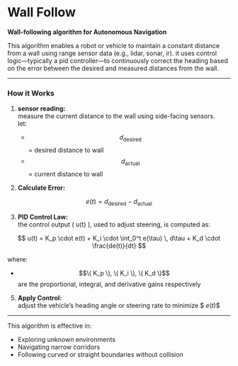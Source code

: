 # Wall Follow

**Wall-following algorithm for Autonomous Navigation**

This algorithm enables a robot or vehicle to maintain a constant distance from a wall using range sensor data (e.g., lidar, sonar, ir). it uses control logic—typically a pid controller—to continuously correct the heading based on the error between the desired and measured distances from the wall.

---

### How it Works

1. **sensor reading:**  
   measure the current distance to the wall using side-facing sensors.  
   let:  
   - $$\ d_{\text{desired}} $$ = desired distance to wall  
   - $$\ d_{\text{actual}} $$ = current distance to wall  

2. **Calculate Error:**  

$$
e(t) = d_{\text{desired}} - d_{\text{actual}}
$$

3. **PID Control Law:**  
   the control output \( u(t) \), used to adjust steering, is computed as:  

$$
u(t) = K_p \cdot e(t) + K_i \cdot \int_0^t e(\tau) \, d\tau + K_d \cdot \frac{de(t)}{dt}
$$


   where:  
   - $$\( K_p \), \( K_i \), \( K_d \)$$ are the proportional, integral, and derivative gains respectively

5. **Apply Control:**  
   adjust the vehicle’s heading angle or steering rate to minimize $$\ e(t) \$$

---

This algorithm is effective in:
- Exploring unknown environments  
- Navigating narrow corridors  
- Following curved or straight boundaries without collision
